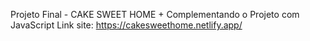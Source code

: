 Projeto Final - CAKE SWEET HOME + Complementando o Projeto com JavaScript Link site: https://cakesweethome.netlify.app/
